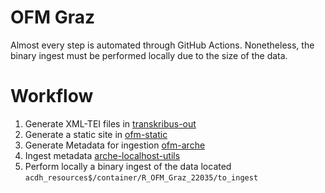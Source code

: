 # OFM Graz

Almost every step is automated through GitHub Actions. Nonetheless, the binary ingest must be performed locally due to the size of the data. 

# Workflow

1. Generate XML-TEI files in [transkribus-out](https://github.com/ofmgraz/transkribus-out)
2. Generate a static site in [ofm-static](https://github.com/ofmgraz/ofm-static)
3. Generate Metadata for ingestion [ofm-arche](https://github.com/ofmgraz/ofm-arche)
4. Ingest metadata [arche-localhost-utils ](https://github.com/ofmgraz/arche-localhost-utils)
5. Perform locally a binary ingest of the data located ```acdh_resources$/container/R_OFM_Graz_22035/to_ingest```
